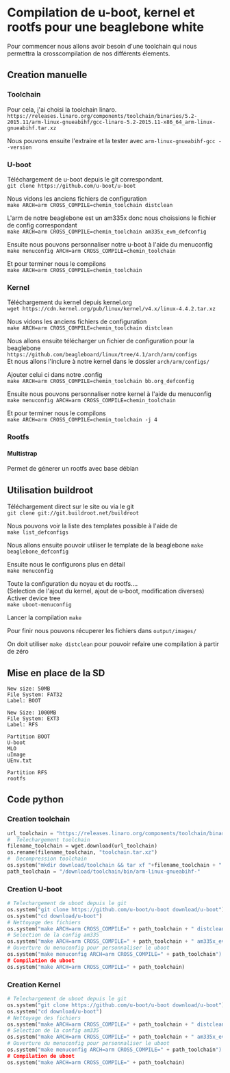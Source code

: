Compilation de u-boot, kernel et rootfs pour une beaglebone white
============

Pour commencer nous allons avoir besoin d'une toolchain qui nous permettra
la crosscompilation de nos différents élements.

Creation manuelle
----------------

### Toolchain ###


Pour cela, j'ai choisi la toolchain linaro.  
`https://releases.linaro.org/components/toolchain/binaries/5.2-2015.11/arm-linux-gnueabihf/gcc-linaro-5.2-2015.11-x86_64_arm-linux-gnueabihf.tar.xz`

Nous pouvons ensuite l'extraire et la tester avec `arm-linux-gnueabihf-gcc --version`

### U-boot ###

Téléchargement de u-boot depuis le git correspondant.  
`git clone https://github.com/u-boot/u-boot`

Nous vidons les anciens fichiers de configuration  
`make ARCH=arm CROSS_COMPILE=chemin_toolchain distclean`

L'arm de notre beaglebone est un am335x donc nous choissions le fichier de config correspondant  
`make ARCH=arm CROSS_COMPILE=chemin_toolchain am335x_evm_defconfig`

Ensuite nous pouvons personnaliser notre u-boot à l'aide du menuconfig  
`make menuconfig ARCH=arm CROSS_COMPILE=chemin_toolchain`

Et pour terminer nous le compilons  
`make ARCH=arm CROSS_COMPILE=chemin_toolchain`

### Kernel ###

Téléchargement du kernel depuis kernel.org  
`wget https://cdn.kernel.org/pub/linux/kernel/v4.x/linux-4.4.2.tar.xz`

Nous vidons les anciens fichiers de configuration  
`make ARCH=arm CROSS_COMPILE=chemin_toolchain distclean`

Nous allons ensuite télécharger un fichier de configuration pour la beaglebone  
`https://github.com/beagleboard/linux/tree/4.1/arch/arm/configs`  
Et nous allons l'inclure à notre kernel dans le dossier `arch/arm/configs/`  

Ajouter celui ci dans notre .config  
`make ARCH=arm CROSS_COMPILE=chemin_toolchain bb.org_defconfig`

Ensuite nous pouvons personnaliser notre kernel à l'aide du menuconfig  
`make menuconfig ARCH=arm CROSS_COMPILE=chemin_toolchain`

Et pour terminer nous le compilons  
`make ARCH=arm CROSS_COMPILE=chemin_toolchain -j 4`

### Rootfs ###
#### Multistrap ####
Permet de génerer un rootfs avec base débian


Utilisation buildroot
----------------

Téléchargement direct sur le site ou via le git  
`git clone git://git.buildroot.net/buildroot`

Nous pouvons voir la liste des templates possible à l'aide de  
`make list_defconfigs`

Nous allons ensuite pouvoir utiliser le template de la beaglebone
`make beaglebone_defconfig`

Ensuite nous le configurons plus en détail  
`make menuconfig`  

Toute la configuration du noyau et du rootfs....  
(Selection de l'ajout du kernel, ajout de u-boot, modification diverses) Activer device tree  
`make uboot-menuconfig`

Lancer la compilation `make`

Pour finir nous pouvons récuperer les fichiers dans `output/images/`

On doit utiliser `make distclean` pour pouvoir refaire une compilation à partir de zéro

Mise en place de la SD
----------------

~~~
New size: 50MB
File System: FAT32
Label: BOOT

New Size: 1000MB
File System: EXT3
Label: RFS
~~~

~~~
Partition BOOT
U-boot
MLO
uImage
UEnv.txt
~~~

~~~
Partition RFS
rootfs
~~~

Code python
----------------

### Creation toolchain ###

~~~python
url_toolchain = "https://releases.linaro.org/components/toolchain/binaries/5.2-2015.11/arm-linux-gnueabihf/gcc-linaro-5.2-2015.11-x86_64_arm-linux-gnueabihf.tar.xz"
#  Telechargement toolchain
filename_toolchain = wget.download(url_toolchain)
os.rename(filename_toolchain, "toolchain.tar.xz")
#  Decompression toolchain
os.system("mkdir download/toolchain && tar xf "+filename_toolchain + " -C download/toolchain --strip-components 1")
path_toolchain = "/download/toolchain/bin/arm-linux-gnueabihf-"
~~~

### Creation U-boot ###

~~~python
# Telechargement de uboot depuis le git
os.system("git clone https://github.com/u-boot/u-boot download/u-boot")
os.system("cd download/u-boot")
# Nettoyage des fichiers
os.system("make ARCH=arm CROSS_COMPILE=" + path_toolchain + " distclean")
# Selection de la config am335
os.system("make ARCH=arm CROSS_COMPILE=" + path_toolchain + " am335x_evm_defconfig")
# Ouverture du menuconfig pour personnaliser le uboot
os.system("make menuconfig ARCH=arm CROSS_COMPILE=" + path_toolchain") 
# Compilation de uboot
os.system("make ARCH=arm CROSS_COMPILE=" + path_toolchain)
~~~

### Creation Kernel ###

~~~python
# Telechargement de uboot depuis le git
os.system("git clone https://github.com/u-boot/u-boot download/u-boot")
os.system("cd download/u-boot")
# Nettoyage des fichiers
os.system("make ARCH=arm CROSS_COMPILE=" + path_toolchain + " distclean")
# Selection de la config am335
os.system("make ARCH=arm CROSS_COMPILE=" + path_toolchain + " am335x_evm_defconfig")
# Ouverture du menuconfig pour personnaliser le uboot
os.system("make menuconfig ARCH=arm CROSS_COMPILE=" + path_toolchain") 
# Compilation de uboot
os.system("make ARCH=arm CROSS_COMPILE=" + path_toolchain)
~~~